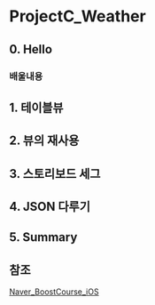 # ProjectC_Weather
## 0. Hello
### 배울내용
## 1. 테이블뷰
## 2. 뷰의 재사용
## 3. 스토리보드 세그
## 4. JSON 다루기
## 5. Summary


## 참조
[Naver_BoostCourse_iOS](https://www.edwith.org/boostcourse-ios/joinLectures/12899,"네이버")


